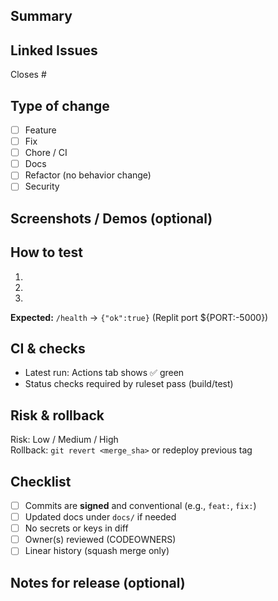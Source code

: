 <!-- SmartFlow Systems — PR Template -->

## Summary
<!-- What changed & why (one or two lines) -->

## Linked Issues
Closes #

## Type of change
- [ ] Feature
- [ ] Fix
- [ ] Chore / CI
- [ ] Docs
- [ ] Refactor (no behavior change)
- [ ] Security

## Screenshots / Demos (optional)
<!-- GIF/URL/Notes -->

## How to test
1.
2.
3.
**Expected:** `/health` → `{"ok":true}` (Replit port ${PORT:-5000})

## CI & checks
- Latest run: Actions tab shows ✅ green
- Status checks required by ruleset pass (build/test)

## Risk & rollback
Risk: Low / Medium / High  
Rollback: `git revert <merge_sha>` or redeploy previous tag

## Checklist
- [ ] Commits are **signed** and conventional (e.g., `feat:`, `fix:`)
- [ ] Updated docs under `docs/` if needed
- [ ] No secrets or keys in diff
- [ ] Owner(s) reviewed (CODEOWNERS)
- [ ] Linear history (squash merge only)

## Notes for release (optional)
<!-- Changelog line, migration, env vars -->
